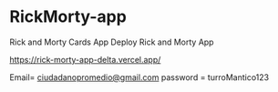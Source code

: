 # RickMorty-app
Rick and Morty Cards App
Deploy Rick and Morty App

https://rick-morty-app-delta.vercel.app/

Email= ciudadanopromedio@gmail.com
password = turroMantico123
